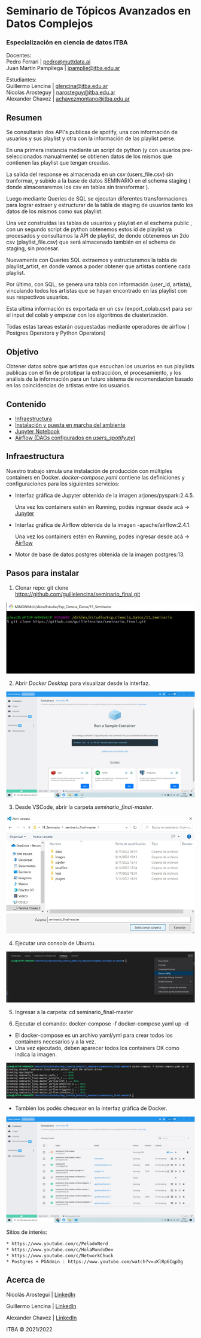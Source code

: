 
# Seminario de Tópicos Avanzados en Datos Complejos
### Especialización en ciencia de datos ITBA  
  
  
  
Docentes:   
Pedro Ferrari | pedro@muttdata.ai  
Juan Martín Pampliega | jpamplie@itba.edu.ar  

Estudiantes:      
Guillermo Lencina | glencina@itba.edu.ar    
Nicolas Arosteguy | narosteguy@itba.edu.ar    
Alexander Chavez | achavezmontano@itba.edu.ar   
  
  
## Resumen

Se consultarán dos API's publicas de spotify, una con información de usuarios y sus playlist y otra con la información de las playlist perse.  
  
En una primera instancia mediante un script de python (y con usuarios pre-seleccionados manualmente) se obtienen datos de los mismos que contienen las playlist que tengan creadas.  
  
La salida del  response es almacenada en un csv (users_file.csv) sin tranformar, y subido a la base de datos SEMINARIO en el schema staging ( donde almacenaremos los csv en tablas sin transformar ).  
  
Luego mediante Queries de SQL se ejecutan diferentes transformaciones para lograr extraer y estructurar de la tabla de staging de usuarios tanto los datos de los mismos como sus playlist.  
  
Una vez construidas las tablas de usuarios y playlist en el eschema public , con un segundo script de python obtenemos estos id de playlist ya procesados y consultamos la API de playlist, de donde obtenemos un 2do csv (playlist_file.csv) que será almacenado también en el schema de staging, sin procesar.  
  
Nuevamente con Queries SQL extraemos y estructuramos la tabla de playlist_artist, en donde vamos a poder obtener que artistas contiene cada playlist.  
  
Por último, con SQL, se genera una tabla con información (user_id, artista), vinculando todos los artistas que se hayan encontrado en las playlist con sus respectivos usuarios.  
  
Esta ultima información es exportada en un csv (export_colab.csv) para ser el input del colab y empezar con los algoritmos de clusterización.  
  
Todas estas tareas estarán osquestadas mediante operadores de airflow ( Postgres Operators y Python Operators)  
  
  
## Objetivo    
  
Obtener datos sobre que artistas que escuchan los usuarios en sus playlists publicas con el fin de prototipar la extraccióon, el procesamiento, y los análisis de la información para un futuro sistema de recomendacion basado en las coincidencias de artistas entre los usuarios.


## Contenido

* [Infraestructura](#Infraestructura)
* [Instalación y puesta en marcha del ambiente](#Pasos-para-instalar)
* [Jupyter Notebook](jupyter/notebook/README.md)
* [Airflow (DAGs configurados en _users_spotify.py_)](dags/README.md)
  
    
## Infraestructura  
  
Nuestro trabajo simula una instalación de producción con múltiples containers en Docker.
_docker-compose.yaml_ contiene las definiciones y configuraciones para los siguientes servicios:

* Interfaz gráfica de Jupyter obtenida de la imagen arjones/pyspark:2.4.5. 

    Una vez los containers estén en Running, podés ingresar desde acá -> [Jupyter](http://localhost:8888)

* Interfaz gráfica de Airflow obtenida de la imagen -apache/airflow:2.4.1. 

    Una vez los containers estén en Running, podés ingresar desde acá -> [Airflow](http://localhost:8080)

* Motor de base de datos postgres obtenida de la imagen postgres:13. 


## Pasos para instalar

1. Clonar repo: git clone https://github.com/guillelencina/seminario_final.git

![](./images/git_clone.jpg)


2. Abrir _Docker Desktop_ para visualizar desde la interfaz.

![](./images/docker_desktop_ini.jpg)


3. Desde VSCode, abrir la carpeta _seminario_final-master_.

![](./images/folder_seminario_final.jpg)


4. Ejecutar una consola de Ubuntu.

![](./images/ubuntu_console.jpg)


5. Ingresar a la carpeta: cd seminario_final-master

6. Ejecutar el comando: docker-compose -f docker-compose.yaml up -d

* El docker-compose es un archivo yaml/yml para crear todos los containers necesarios y a la vez.
* Una vez ejecutado, deben aparecer todos los containers OK como indica la imagen.

![](./images/containers_done.jpg)

* También los podés chequear en la interfaz gráfica de Docker.

![](./images/containers_running.jpg)


Sitios de interés: 

    * https://www.youtube.com/c/PeladoNerd  
    * https://www.youtube.com/c/HolaMundoDev  
    * https://www.youtube.com/c/NetworkChuck
    * Postgres + PGAdmin : https://www.youtube.com/watch?v=uKlRp6CqpDg  


## Acerca de

Nicolás Arostegui | [LinkedIn](https://www.linkedin.com/in/nicol%C3%A1s-arosteguy-a564a97a/) 

Guillermo Lencina | [LinkedIn](https://www.linkedin.com/in/guillermolencina/) 

Alexander Chavez | [LinkedIn](https://www.linkedin.com/in/alexchavez1980/) 

ITBA &copy; 2021/2022 
